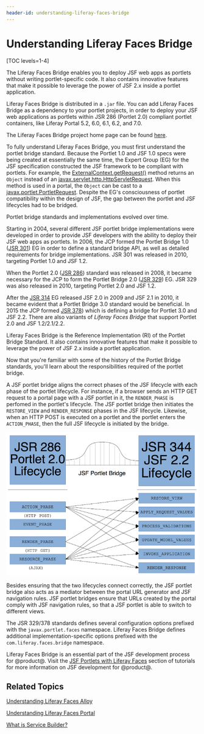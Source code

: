 ```yaml
---
header-id: understanding-liferay-faces-bridge
---
```


# Understanding Liferay Faces Bridge

[TOC levels=1-4]

The Liferay Faces Bridge enables you to deploy JSF web apps as portlets without
writing portlet-specific code. It also contains innovative features that make it
possible to leverage the power of JSF 2.x inside a portlet application.

Liferay Faces Bridge is distributed in a `.jar` file. You can add Liferay Faces
Bridge as a dependency to your portlet projects, in order to deploy your JSF web
applications as portlets within JSR 286 (Portlet 2.0) compliant portlet
containers, like Liferay Portal 5.2, 6.0, 6.1, 6.2, and 7.0. 

The Liferay Faces Bridge project home page can be found
[here](https://community.liferay.com/-/faces). 

To fully understand Liferay Faces Bridge, you must first understand the portlet
bridge standard. Because the Portlet 1.0 and JSF 1.0 specs were being created at
essentially the same time, the Expert Group (EG) for the JSF specification
constructed the JSF framework to be compliant with portlets. For example, the
[ExternalContext.getRequest()](https://javaee.github.io/javaee-spec/javadocs/javax/faces/context/ExternalContext.html#getRequest--)
method returns an `Object` instead of an
[javax.servlet.http.HttpServletRequest](https://javaee.github.io/javaee-spec/javadocs/javax/servlet/http/HttpServletRequest.html).
When this method is used in a portal, the `Object` can be cast to a
[javax.portlet.PortletRequest](http://portals.apache.org/pluto/portlet-2.0-apidocs/javax/portlet/PortletRequest.html).
Despite the EG's consciousness of portlet compatibility within the design of
JSF, the gap between the portlet and JSF lifecycles had to be bridged. 

Portlet bridge standards and implementations evolved over time. 

Starting in 2004, several different JSF portlet bridge implementations were
developed in order to provide JSF developers with the ability to deploy their
JSF web apps as portlets. In 2006, the JCP formed the Portlet Bridge 1.0
([JSR 301](http://www.jcp.org/en/jsr/detail?id=301)) EG in order to define a
standard bridge API, as well as detailed requirements for bridge
implementations. JSR 301 was released in 2010, targeting Portlet 1.0 and JSF
1.2.

When the Portlet 2.0 ([JSR 286](http://www.jcp.org/en/jsr/detail?id=286))
standard was released in 2008, it became necessary for the JCP to form the
Portlet Bridge 2.0 ([JSR 329](http://www.jcp.org/en/jsr/detail?id=329)) EG. JSR
329 was also released in 2010, targeting Portlet 2.0 and JSF 1.2. 

After the [JSR 314](http://www.jcp.org/en/jsr/detail?id=314) EG released JSF 2.0
in 2009 and JSF 2.1 in 2010, it became evident that a Portlet Bridge 3.0
standard would be beneficial. In 2015 the JCP formed
[JSR 378](http://www.jcp.org/en/jsr/detail?id=378)) which is defining a
bridge for Portlet 3.0 and JSF 2.2. There are also variants of *Liferay Faces
Bridge* that support Portlet 2.0 and JSF 1.2/2.1/2.2.

Liferay Faces Bridge is the Reference Implementation (RI) of the Portlet Bridge
Standard. It also contains innovative features that make it possible to leverage
the power of JSF 2.x inside a portlet application. 

Now that you're familiar with some of the history of the Portlet Bridge
standards, you'll learn about the responsibilities required of the portlet
bridge. 

A JSF portlet bridge aligns the correct phases of the JSF lifecycle with each
phase of the portlet lifecycle. For instance, if a browser sends an HTTP GET
request to a portal page with a JSF portlet in it, the `RENDER_PHASE` is
perfomed in the portlet's lifecycle. The JSF portlet bridge then initiates the
`RESTORE_VIEW` and `RENDER_RESPONSE` phases in the JSF lifecycle. Likewise, when
an HTTP POST is executed on a portlet and the portlet enters the `ACTION_PHASE`,
then the full JSF lifecycle is initiated by the bridge. 

![Figure 1: The different phases of the JSF Lifecycle are executed depending on which phase of the Portlet lifecycle is being executed.](../../images/lifecycle-bridge.png)

<!-- Neil stated the following about the JSF Lifecycle image above:

"In the following image, we talk about JSR 286 (Portlet 2.0), but once we're
done with Portlet 3.0 in Liferay 7.1 (very soon) and JSR 378 (Portlet 3.0 Bridge
for JSF 2.2, not until the end of Q2 2019), we will need to change that to JSR
362 and also add the HEADER_PHASE."

We'll need to update the image once this is available. -Cody -->

Besides ensuring that the two lifecycles connect correctly, the JSF portlet
bridge also acts as a mediator between the portal URL generator and JSF
navigation rules. JSF portlet bridges ensure that URLs created by the portal
comply with JSF navigation rules, so that a JSF portlet is able to switch to
different views. 

The JSR 329/378 standards defines several configuration options prefixed with
the `javax.portlet.faces` namespace. Liferay Faces Bridge defines additional
implementation-specific options prefixed with the `com.liferay.faces.bridge`
namespace. 

Liferay Faces Bridge is an essential part of the JSF development process for
@product@. Visit the
[JSF Portlets with Liferay Faces](/docs/7-1/tutorials/-/knowledge_base/t/jsf-portlets-with-liferay-faces)
section of tutorials for more information on JSF development for @product@.

## Related Topics

[Understanding Liferay Faces Alloy](/docs/7-1/reference/-/knowledge_base/r/understanding-liferay-faces-alloy)

[Understanding Liferay Faces Portal](/docs/7-1/reference/-/knowledge_base/r/understanding-liferay-faces-portal)

[What is Service Builder?](/docs/7-1/tutorials/-/knowledge_base/t/what-is-service-builder)
